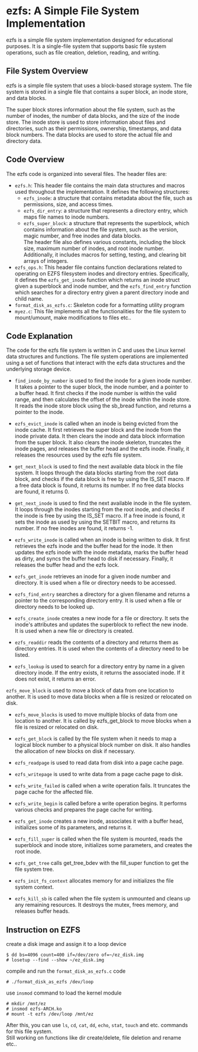 # ezfs: A Simple File System Implementation

ezfs is a simple file system implementation designed for educational purposes. It is a single-file system that supports basic file system operations, such as file creation, deletion, reading, and writing.

## File System Overview

ezfs is a simple file system that uses a block-based storage system. The file system is stored in a single file that contains a super block, an inode store, and data blocks.

The super block stores information about the file system, such as the number of inodes, the number of data blocks, and the size of the inode store. The inode store is used to store information about files and directories, such as their permissions, ownership, timestamps, and data block numbers. The data blocks are used to store the actual file and directory data.

## Code Overview

The ezfs code is organized into several files. The header files are:
- `ezfs.h`: This header file contains the main data structures and macros used throughout the implementation. It defines the following structures:
  - `ezfs_inode`: a structure that contains metadata about the file, such as permissions, size, and access times.
  - `ezfs_dir_entry`: a structure that represents a directory entry, which maps file names to inode numbers.
  - `ezfs_super_block`: a structure that represents the superblock, which contains information about the file system, such as the version, magic number, and free inodes and data blocks.  
  The header file also defines various constants, including the block size, maximum number of inodes, and root inode number. Additionally, it includes macros for setting, testing, and clearing bit arrays of integers.
- `ezfs_ops.h`: This header file contains function declarations related to operating on EZFS filesystem inodes and directory entries. Specifically, it defines the `ezfs_get_inode` function which returns an inode struct given a superblock and inode number, and the `ezfs_find_entry` function which searches for a directory entry given a parent directory inode and child name.
- `format_disk_as_ezfs.c`: Skeleton code for a formatting utility program
- `myez.c`: This file implements all the functionalities for the file system to mount/umount, make modifications to files etc..

## Code Explanation

The code for the ezfs file system is written in C and uses the Linux kernel data structures and functions. The file system operations are implemented using a set of functions that interact with the ezfs data structures and the underlying storage device.

- `find_inode_by_number` is used to find the inode for a given inode number. It takes a pointer to the super block, the inode number, and a pointer to a buffer head. It first checks if the inode number is within the valid range, and then calculates the offset of the inode within the inode store. It reads the inode store block using the sb_bread function, and returns a pointer to the inode.

- `ezfs_evict_inode` is called when an inode is being evicted from the inode cache. It first retrieves the super block and the inode from the inode private data. It then clears the inode and data block information from the super block. It also clears the inode skeleton, truncates the inode pages, and releases the buffer head and the ezfs inode. Finally, it releases the resources used by the ezfs file system.

- `get_next_block` is used to find the next available data block in the file system. It loops through the data blocks starting from the root data block, and checks if the data block is free by using the IS_SET macro. If a free data block is found, it returns its number. If no free data blocks are found, it returns 0.

- `get_next_inode` is used to find the next available inode in the file system. It loops through the inodes starting from the root inode, and checks if the inode is free by using the IS_SET macro. If a free inode is found, it sets the inode as used by using the SETBIT macro, and returns its number. If no free inodes are found, it returns -1.

- `ezfs_write_inode` is called when an inode is being written to disk. It first retrieves the ezfs inode and the buffer head for the inode. It then updates the ezfs inode with the inode metadata, marks the buffer head as dirty, and syncs the buffer head to disk if necessary. Finally, it releases the buffer head and the ezfs lock.

- `ezfs_get_inode` retrieves an inode for a given inode number and directory. It is used when a file or directory needs to be accessed.

- `ezfs_find_entry` searches a directory for a given filename and returns a pointer to the corresponding directory entry. It is used when a file or directory needs to be looked up.

- `ezfs_create_inode` creates a new inode for a file or directory. It sets the inode's attributes and updates the superblock to reflect the new inode. It is used when a new file or directory is created.

- `ezfs_readdir` reads the contents of a directory and returns them as directory entries. It is used when the contents of a directory need to be listed.

- `ezfs_lookup` is used to search for a directory entry by name in a given directory inode. If the entry exists, it returns the associated inode. If it does not exist, it returns an error.

`ezfs_move_block` is used to move a block of data from one location to another. It is used to move data blocks when a file is resized or relocated on disk.

- `ezfs_move_blocks` is used to move multiple blocks of data from one location to another. It is called by ezfs_get_block to move blocks when a file is resized or relocated on disk.

- `ezfs_get_block` is called by the file system when it needs to map a logical block number to a physical block number on disk. It also handles the allocation of new blocks on disk if necessary.

- `ezfs_readpage` is used to read data from disk into a page cache page.

- `ezfs_writepage` is used to write data from a page cache page to disk.

- `ezfs_write_failed` is called when a write operation fails. It truncates the page cache for the affected file.

- `ezfs_write_begin` is called before a write operation begins. It performs various checks and prepares the page cache for writing.

- `ezfs_get_inode` creates a new inode, associates it with a buffer head, initializes some of its parameters, and returns it.

- `ezfs_fill_super` is called when the file system is mounted, reads the superblock and inode store, initializes some parameters, and creates the root inode.

- `ezfs_get_tree` calls get_tree_bdev with the fill_super function to get the file system tree.

- `ezfs_init_fs_context` allocates memory for and initializes the file system context.

- `ezfs_kill_sb` is called when the file system is unmounted and cleans up any remaining resources. It destroys the mutex, frees memory, and releases buffer heads.

## Instruction on EZFS
create a disk image and assign it to a loop device
```
$ dd bs=4096 count=400 if=/dev/zero of=~/ez_disk.img
# losetup --find --show ~/ez_disk.img
```
compile and run the `format_disk_as_ezfs.c` code
```
# ./format_disk_as_ezfs /dev/loop
```
use `insmod` command to load the kernel module
```
# mkdir /mnt/ez
# insmod ezfs-ARCH.ko
# mount -t ezfs /dev/loop /mnt/ez
```
After this, you can use `ls`, `cd`, `cat`, `dd`, `echo`, `stat`, `touch` and etc. commands for this file system.  
Still working on functions like dir create/delete, file deletion and rename etc..
